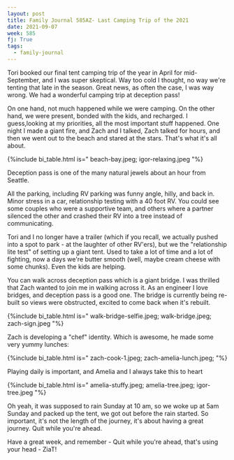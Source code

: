 ```yaml
---
layout: post
title: Family Journal 585AZ- Last Camping Trip of the 2021
date: 2021-09-07
week: 585
fj: True
tags:
  - family-journal
---
```


Tori booked our final tent camping trip of the year in April for mid-September, and I was super skeptical. Way too cold I thought, no way we're tenting that late in the season. Great news, as often the case, I was way wrong. We had a wonderful camping trip at deception pass!

On one hand, not much happened while we were camping. On the other hand, we were present, bonded with the kids, and recharged. I guess,looking at my priorities, all the most important stuff happened. One night I made a giant fire, and Zach and I talked, Zach talked for hours, and then we went out to the beach and stared at the stars. That's what it's all about.

{%include bi_table.html is="
beach-bay.jpeg;
igor-relaxing.jpeg
"%}

Deception pass is one of the many natural jewels about an hour from Seattle.

All the parking, including RV parking was funny angle, hilly, and back in. Minor stress in a car, relationship testing with a 40 foot RV. You could see some couples who were a supportive team, and others where a partner silenced the other and crashed their RV into a tree instead of communicating.

Tori and I no longer have a trailer (which if you recall, we actually pushed into a spot to park - at the laughter of other RV'ers), but we the "relationship lite test" of setting up a giant tent. Used to take a lot of time and a lot of fighting, now a days we're butter smooth (well, maybe cream cheese with some chunks). Even the kids are helping.

You can walk across deception pass which is a giant bridge. I was thrilled that Zach wanted to join me in walking across it. As an engineer I love bridges, and deception pass is a good one. The bridge is currently being re-built so views were obstructed, excited to come back when it's rebuilt.

{%include bi_table.html is="
walk-bridge-selfie.jpeg;
walk-bridge.jpeg;
zach-sign.jpeg
"%}

Zach is developing a "chef" identity. Which is awesome, he made some very yummy lunches:

{%include bi_table.html is="
zach-cook-1.jpeg;
zach-amelia-lunch.jpeg;
"%}

Playing daily is important, and Amelia and I always take this to heart

{%include bi_table.html is="
amelia-stuffy.jpeg;
amelia-tree.jpeg;
igor-tree.jpeg
"%}

Oh yeah, it was supposed to rain Sunday at 10 am, so we woke up at 5am Sunday and packed up the tent, we got out before the rain started. So important, it's not the length of the journey, it's about having a great journey. Quit while you're ahead.

Have a great week, and remember - Quit while you're ahead, that's using your head - ZiaT!
